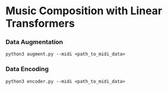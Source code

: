 # Music Composition with Linear Transformers

### Data Augmentation

`python3 augment.py --midi <path_to_midi_data>`

### Data Encoding

`python3 encoder.py --midi <path_to_midi_data>`
